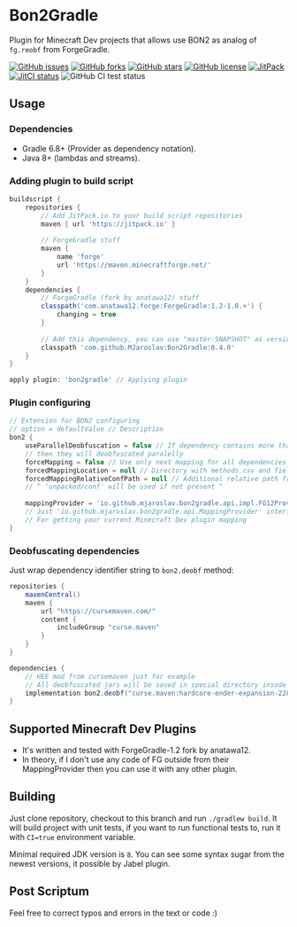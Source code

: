 # Bon2Gradle

Plugin for Minecraft Dev projects that allows use BON2 as analog of `fg.reobf` from ForgeGradle.

[![GitHub issues](https://img.shields.io/github/issues/MJaroslav/Bon2Gradle)](https://github.com/MJaroslav/Bon2Gradle/issues "GitHub issues")
[![GitHub forks](https://img.shields.io/github/forks/MJaroslav/Bon2Gradle)](https://github.com/MJaroslav/Bon2Gradle/network "GitHub forks")
[![GitHub stars](https://img.shields.io/github/stars/MJaroslav/Bon2Gradle)](https://github.com/MJaroslav/Bon2Gradle/stargazers "GitHub stars")
[![GitHub license](https://img.shields.io/github/license/MJaroslav/Bon2Gradle)](https://github.com/MJaroslav/Bon2Gradle/blob/master/LICENSE "Open license")
[![JitPack](https://jitpack.io/v/MJaroslav/Bon2Gradle.svg)](https://jitpack.io/#MJaroslav/Bon2Gradle "JitPack")
[![JitCI status](https://jitci.com/gh/MJaroslav/Bon2Gradle/svg)](https://jitci.com/gh/MJaroslav/Bon2Gradle "JitCI")
![GitHub CI test status](https://github.com/MJaroslav/Bon2Gradle/actions/workflows/ci-test.yml/badge.svg)

## Usage

### Dependencies

- Gradle 6.8+ (Provider as dependency notation).
- Java 8+ (lambdas and streams).

### Adding plugin to build script

```groovy
buildscript {
    repositories {
        // Add JitPack.io to your build script repositories
        maven { url 'https://jitpack.io' } 
        
        // ForgeGradle stuff
        maven { 
            name 'forge'
            url 'https://maven.minecraftforge.net/'
        }
    }
    dependencies {
        // ForgeGradle (fork by anatawa12) stuff
        classpath('com.anatawa12.forge:ForgeGradle:1.2-1.0.+') {
            changing = true
        }
        
        // Add this dependency, you can use "master-SNAPSHOT" as version for using last commit
        classpath 'com.github.MJaroslav:Bon2Gradle:0.4.0'
    }
}

apply plugin: 'bon2gradle' // Applying plugin
```

### Plugin configuring

```groovy
// Extension for BON2 configuring
// option = defaultValue // Description
bon2 {
    useParallelDeobfuscation = false // If dependency contains more than one file,
    // then they will deobfuscated paralelly
    forceMapping = false // Use only next mapping for all dependencies
    forcedMappingLocation = null // Directory with methods.csv and fields.csv files
    forcedMappingRelativeConfPath = null // Additional relative path from uppder parameter file.
    // ^ 'unpacked/conf' will be used if not present ^
    
    mappingProvider = 'io.github.mjaroslav.bon2gradle.api.impl.FG12Provider'
    // Just 'io.github.mjaroslav.bon2gradle.api.MappingProvider' interface realization
    // For getting your current Minecraft Dev plugin mapping     
}
```

### Deobfuscating dependencies

Just wrap dependency identifier string to `bon2.deobf` method:

```groovy
repositories {
    mavenCentral()
    maven {
        url "https://cursemaven.com/"
        content {
            includeGroup "curse.maven"
        }
    }
}

dependencies {
    // HEE mod from cursemaven just for example
    // All deobfuscated jars will be saved in special directory insode of project build directory.
    implementation bon2.deobf("curse.maven:hardcore-ender-expansion-228015:2316923")
}

```

## Supported Minecraft Dev Plugins

- It's written and tested with ForgeGradle-1.2 fork by anatawa12.
- In theory, if I don't use any code of FG outside from their MappingProvider then
  you can use it with any other plugin.

## Building

Just clone repository, checkout to this branch and run `./gradlew build`. It will build project with unit tests, if you
want to run functional tests to, run it with `CI=true` environment variable.

Minimal required JDK version is `8`. You can see some syntax sugar from the newest versions, it possible by Jabel
plugin.

## Post Scriptum

Feel free to correct typos and errors in the text or code :)
